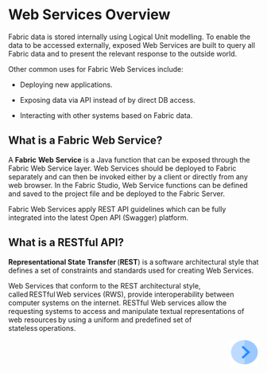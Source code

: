 # **Web Services Overview** 

Fabric data is stored internally using Logical Unit modelling. To enable the data to be accessed externally, exposed Web Services are built to query all Fabric data and to present the relevant response to the outside world. 

Other common uses for Fabric Web Services include: 

- Deploying new applications. 
- Exposing data via API instead of by direct DB access. 

- Interacting with other systems based on Fabric data. 

## **What is a Fabric Web Service?** 

A **Fabric** **Web** **Service** is a Java function that can be exposed through the Fabric Web Service layer. Web Services should be deployed to Fabric separately and can then be invoked either by a client or directly from any web browser. In the Fabric Studio, Web Service functions can be defined and saved to the project file and be deployed to the Fabric Server. 

Fabric Web Services apply REST API guidelines which can be fully integrated into the latest Open API (Swagger) platform. 

## **What is a RESTful API?** 

**Representational State Transfer** (**REST**) is a software architectural style that defines a set of constraints and standards used for creating Web Services. 

Web Services that conform to the REST architectural style, called RESTful Web services (RWS), provide interoperability between computer systems on the internet. RESTful Web services allow the requesting systems to access and manipulate textual representations of web resources by using a uniform and predefined set of stateless operations. 


[<img align="right" width="60" height="54" src="/articles/images/Next.png">](/articles/15_web_services/02_web_services_properties.md)
